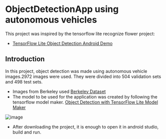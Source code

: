 # ObjectDetectionApp using autonomous vehicles

This project was inspired by the tensorflow lite recognize flower project:

* [TensorFlow Lite Object Detection Android Demo](https://github.com/tensorflow/examples/tree/master/lite/examples/object_detection/android)

## Introduction

In this project, object detection was made using autonomous vehicle images.2972 images were used. They were divided into 504 validation sets and 498 test sets.

* Images from Berkeley used [Berkeley Dataset](https://bdd-data.berkeley.edu/)
* The model to be used for the application was created by following the tensorflow model maker. [Object Detection with TensorFlow Lite Model Maker](https://www.tensorflow.org/lite/tutorials/model_maker_object_detection)

![image](https://user-images.githubusercontent.com/46873580/129888289-46562081-30ab-4d64-a3ca-aa2144d132da.png)
* After downloading the project, it is enough to open it in android studio, build and run.
